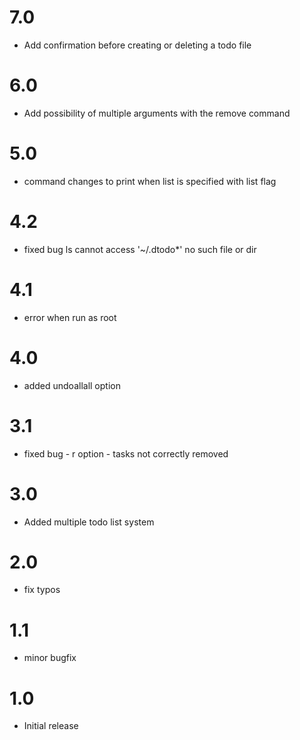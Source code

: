 # 7.0
- Add confirmation before creating or deleting a todo file

# 6.0
- Add possibility of multiple arguments with the remove command

# 5.0
- command changes to print when list is specified with list flag

# 4.2
- fixed bug ls cannot access '~/.dtodo*' no such file or dir

# 4.1
- error when run as root

# 4.0
- added undoallall option

# 3.1
- fixed bug - r option - tasks not correctly removed

# 3.0
- Added multiple todo list system

# 2.0
- fix typos

# 1.1
- minor bugfix

# 1.0
- Initial release